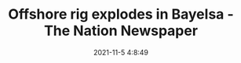 ---
"title": "Offshore rig explodes in Bayelsa - The Nation Newspaper"
"date": "2021-11-5 4:8:49"
"feed_name": "GOOGLENEWSDRILLING"
"feed_website": "https://news.google.com/search?q=drilling%2Bincident&hl=en-US&gl=US&ceid=US:en"
"feed_rss": "https://news.google.com/rss/search?q=drilling%2Bincident&hl=en-US&gl=US&ceid=US:en"
"link": "https://thenationonlineng.net/offshore-rig-explodes-in-bayelsa/"
"source": "{'href': 'https://thenationonlineng.net', 'title': 'The Nation Newspaper'}"
"file": "_posts/2021-1-1-992913dd2bc3114bc90e3fd4ae37a1873279a48c.md"
"accident": "1"
"drilling": "0"
"dead": "0"
"injured": "0"
"arrested": "0"
"place": "unknown place"
"where": "unknown site"
"causes": "unknown"
"place_uri": "unknown place"
---